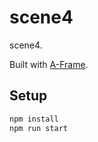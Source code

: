 # scene4

scene4.

Built with [A-Frame](https://aframe.io).

## Setup

```sh
npm install
npm run start
```
